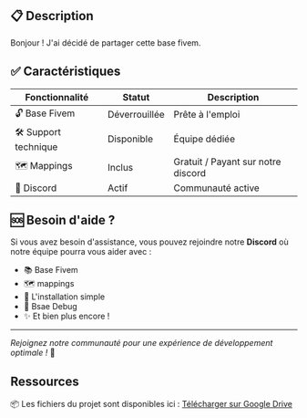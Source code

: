 ## 📋 Description

Bonjour ! J'ai décidé de partager cette base fivem. 

## ✅ Caractéristiques
| Fonctionnalité | Statut | Description |
|----------------|--------|-------------|
| 🔓 Base Fivem | Déverrouillée | Prête à l'emploi |
| 🛠️ Support technique | Disponible | Équipe dédiée |
| 🗺️ Mappings | Inclus |  Gratuit / Payant sur notre discord |
| 💬 Discord | Actif | Communauté active |

## 🆘 Besoin d'aide ?
Si vous avez besoin d'assistance, vous pouvez rejoindre notre **Discord** où notre équipe pourra vous aider avec :
- 📚 Base Fivem
- 🗺️ mappings
- 🔧 L'installation simple
- 🐛 Bsae Debug
- ✨ Et bien plus encore !

---
*Rejoignez notre communauté pour une expérience de développement optimale !* 🎯

## Ressources
📦 Les fichiers du projet sont disponibles ici : [Télécharger sur Google Drive](https://gofile.io/d/X4yGI1)
